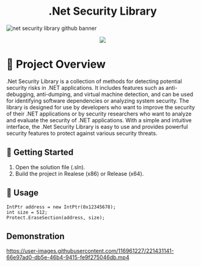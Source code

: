 <h1 align="center">.Net Security Library</h1>


![net security library github banner](https://user-images.githubusercontent.com/116961227/221431407-fee72ad9-3922-4a84-a0a6-bca722776433.png)

<p align="center">
  <img src=![C#](https://img.shields.io/badge/c%23-%23239120.svg?style=for-the-badge&logo=c-sharp&logoColor=white)
</p>

# 📖 Project Overview
.Net Security Library is a collection of methods for detecting potential security risks in .NET applications. It includes features such as anti-debugging, anti-dumping, and virtual machine detection, and can be used for identifying software dependencies or analyzing system security. The library is designed for use by developers who want to improve the security of their .NET applications or by security researchers who want to analyze and evaluate the security of .NET applications. With a simple and intuitive interface, the .Net Security Library is easy to use and provides powerful security features to protect against various security threats.

## 🚀 Getting Started
1. Open the solution file (.sln).
2. Build the project in Realese (x86) or Release (x64).

## 🧪 Usage

```
IntPtr address = new IntPtr(0x12345678);
int size = 512;
Protect.EraseSection(address, size);
```
## Demonstration
https://user-images.githubusercontent.com/116961227/221431141-66e97ad0-db5e-46b4-9415-fe9f275046db.mp4
